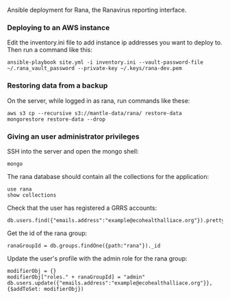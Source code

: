 Ansible deployment for Rana, the Ranavirus reporting interface.

### Deploying to an AWS instance

Edit the inventory.ini file to add instance ip addresses you want to deploy to.
Then run a command like this:

```
ansible-playbook site.yml -i inventory.ini --vault-password-file ~/.rana_vault_password --private-key ~/.keys/rana-dev.pem
```

### Restoring data from a backup

On the server, while logged in as rana, run commands like these:

```
aws s3 cp --recursive s3://mantle-data/rana/ restore-data
mongorestore restore-data --drop
```

### Giving an user administrator privileges

SSH into the server and open the mongo shell:
```
mongo
```
The rana database should contain all the collections for the application:
```
use rana
show collections
```
Check that the user has registered a GRRS accounts:
```
db.users.find({"emails.address":"example@ecohealthalliace.org"}).pretty()
```
Get the id of the rana group:
```
ranaGroupId = db.groups.findOne({path:"rana"})._id
```
Update the user's profile with the admin role for the rana group:
```
modifierObj = {}
modifierObj["roles." + ranaGroupId] = "admin"
db.users.update({"emails.address":"example@ecohealthalliace.org"}}, {$addToSet: modifierObj})
```
